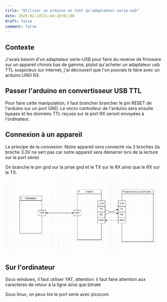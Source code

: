 ```yaml
---
title: "Utiliser un arduino en tant qu'adaptateur serie-usb"
date: 2025-02-19T21:44:26+01:00
draft: false
comment: false
---
```


## Contexte

J'avais besoin d'un adaptateur serie-USB pour faire du reverse de firmware sur un appareil chinois bas de gamme, plutot qu'acheter un adaptateur usb TTL suspicieux sur internet, j'ai découvert que l'on pouvais le faire avec un arduino UNO R3.

## Passer l'arduino en convertisseur USB TTL

Pour faire cette manipulation, il faut brancher brancher le pin RESET de l'arduino sur un port GND. Le micro controlleur de l'arduino sera ensuite bypass et les données TTL reçues sur le port RX seront envoyées à l'ordinateur.

## Connexion à un appareil

Le principe de la connexion:
Notre appareil sera connecté via 3 broches (la broche 3.3V ne sert pas car notre appareil sera démarrer lors de la lecture sur le port série)

On branche le pin gnd sur la prise gnd et le TX sur le RX ainsi que le RX sur le TX.

![alt text](images/image.png)

## Sur l'ordinateur

Sous windows, il faut utiliser YAT, attention: il faut faire attention aux caractères de retour à la ligne ainsi que bitrate

Sous linux, on peux lire le port serie avec picocom
